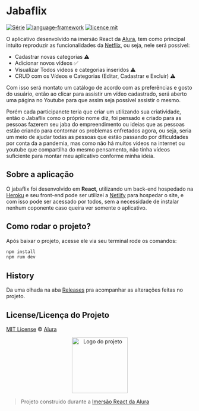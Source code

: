 # Jabaflix

[![Série](https://img.shields.io/badge/Edward-Jabaflix-red)](https://jabaflix.netlify.app/)
[![language-framework](https://img.shields.io/badge/JavaScritp-React-aqua.svg)](https://pt-br.reactjs.org/)
[![licence mit](https://img.shields.io/badge/licence-MIT-blue.svg)](https://github.com/imersao-alura/aluraflix/blob/master/LICENSE)

O aplicativo desenvolvido na imersão React da [Alura](http://alura.com.br/), tem como principal intuito reproduzir as funcionalidades da [Netflix](https://www.netflix.com/br/), ou seja, nele será possível:
- Cadastrar novas categorias ⚠
- Adicionar novos vídeos ✅
- Visualizar Todos vídeos e categorias inseridos ⚠
- CRUD com os Vídeos e Categorias (Editar, Cadastrar e Excluir) ⚠

Com isso será montato um catálogo de acordo com as preferências e gosto do usuário, então ao clicar para assistir um vídeo cadastrado, será aberto uma página no Youtube para que assim seja possível assistir o mesmo.

Porém cada participanete teria que criar um utilizando sua criatividade, então o Jabaflix como o próprio nome diz, foi pensado e criado para as pessoas fazerem seu jaba do empreendimento ou ideias que as pessoas estão criando para contornar os problemas enfretados agora, ou seja, seria um meio de ajudar todas as pessoas que estão passando por dificuldades por conta da a pandemia, mas como não há muitos vídeos na internet ou youtube que compartilha do mesmo pensamento, não tinha vídeos suficiente para montar meu aplicativo conforme minha ideia.

## Sobre a aplicação

O jabaflix foi desenvolvido em **React**, utilizando um back-end hospedado na [Heroku](www.heroku.com) e seu front-end pode ser utilizei a [Netlify](www.netlify.com) para hospedar o site, e com isso pode ser acessado por todos, sem a necessidade de instalar nenhum coponente caso queira ver somente o aplicativo.

## Como rodar o projeto?

Após baixar o projeto, acesse ele via seu terminal rode os comandos:

```sh
npm install
npm rum dev
```

## History
Da uma olhada na aba [Releases](https://github.com/omariosouto/pokedex/releases) pra acompanhar as alterações feitas no projeto.

## License/Licença do Projeto
[MIT License](./LICENSE) © [Alura](http://alura.com.br/)

<p align="center">
  <img alt="Logo do projeto" width="150px" src="https://www.alura.com.br/assets/img/imersoes/react/imersao-react-logo.1594044142.svg" />
</p>

> Projeto construido durante a [Imersão React da Alura](https://www.alura.com.br/imersao-react/)
